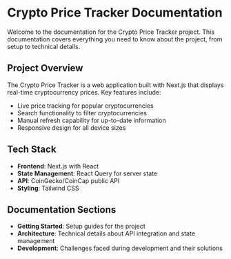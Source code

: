 # Crypto Price Tracker Documentation

Welcome to the documentation for the Crypto Price Tracker project. This documentation covers everything you need to know about the project, from setup to technical details.

## Project Overview

The Crypto Price Tracker is a web application built with Next.js that displays real-time cryptocurrency prices. Key features include:

- Live price tracking for popular cryptocurrencies
- Search functionality to filter cryptocurrencies
- Manual refresh capability for up-to-date information
- Responsive design for all device sizes

## Tech Stack

- **Frontend**: Next.js with React
- **State Management**: React Query for server state
- **API**: CoinGecko/CoinCap public API
- **Styling**: Tailwind CSS

## Documentation Sections

- **Getting Started**: Setup guides for the project
- **Architecture**: Technical details about API integration and state management
- **Development**: Challenges faced during development and their solutions

